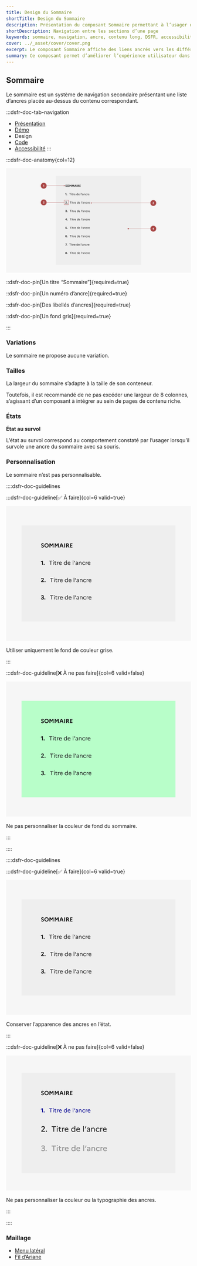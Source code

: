 ```yaml
---
title: Design du Sommaire
shortTitle: Design du Sommaire
description: Présentation du composant Sommaire permettant à l’usager de naviguer facilement entre les sections d’une page longue à l’aide de liens ancrés.
shortDescription: Navigation entre les sections d’une page
keywords: sommaire, navigation, ancre, contenu long, DSFR, accessibilité, design système, interface
cover: ../_asset/cover/cover.png
excerpt: Le composant Sommaire affiche des liens ancrés vers les différentes sections d’une page, facilitant la lecture et l’accès rapide à l’information pour l’usager.
summary: Ce composant permet d’améliorer l’expérience utilisateur dans les pages à forte densité de contenu. Il affiche en haut de page une liste d’ancres reprenant fidèlement les titres des sections éditoriales, dans un bloc distinct visuellement. Le sommaire n’est pas sticky, ne se personnalise pas, et garantit une navigation fluide et cohérente au sein d’un même contenu.
---
```


## Sommaire

Le sommaire est un système de navigation secondaire présentant une liste d’ancres placée au-dessus du contenu correspondant.

:::dsfr-doc-tab-navigation
- [Présentation](../index.md)
- [Démo](../demo/index.md)
- Design
- [Code](../code/index.md)
- [Accessibilité](../accessibility/index.md)
:::

:::dsfr-doc-anatomy{col=12}

![Anatomie du bouton](../_asset/anatomy/anatomy-1.png)

::dsfr-doc-pin[Un titre “Sommaire”]{required=true}

::dsfr-doc-pin[Un numéro d’ancre]{required=true}

::dsfr-doc-pin[Des libellés d’ancres]{required=true}

::dsfr-doc-pin[Un fond gris]{required=true}

:::


### Variations

Le sommaire ne propose aucune variation.

### Tailles

La largeur du sommaire s’adapte à la taille de son conteneur.

Toutefois, il est recommandé de ne pas excéder une largeur de 8 colonnes, s’agissant d’un composant à intégrer au sein de pages de contenu riche.

### États

**État au survol**

L’état au survol correspond au comportement constaté par l’usager lorsqu’il survole une ancre du sommaire avec sa souris.

### Personnalisation

Le sommaire n’est pas personnalisable.

::::dsfr-doc-guidelines

:::dsfr-doc-guideline[✅ À faire]{col=6 valid=true}

![À faire](../_asset/custom/do-1.png)

Utiliser uniquement le fond de couleur grise.

:::

:::dsfr-doc-guideline[❌ À ne pas faire]{col=6 valid=false}

![À ne pas faire](../_asset/custom/dont-1.png)

Ne pas personnaliser la couleur de fond du sommaire.

:::

::::


::::dsfr-doc-guidelines

:::dsfr-doc-guideline[✅ À faire]{col=6 valid=true}

![À faire](../_asset/custom/do-2.png)

Conserver l’apparence des ancres en l’état.

:::

:::dsfr-doc-guideline[❌ À ne pas faire]{col=6 valid=false}

![À ne pas faire](../_asset/custom/dont-2.png)

Ne pas personnaliser la couleur ou la typographie des ancres.

:::

::::


### Maillage

- [Menu latéral](../../../../sidemenu/_part/doc/index.md)
- [Fil d’Ariane](../../../../breadcrumb/_part/doc/index.md)